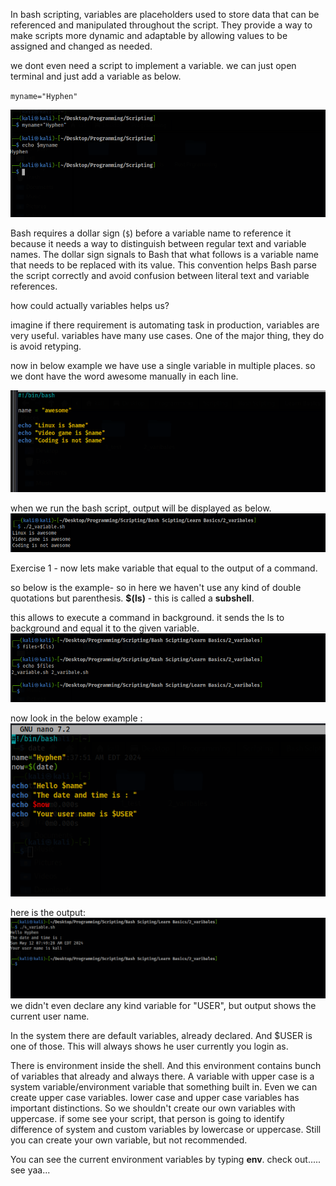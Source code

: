 In bash scripting, variables are placeholders used to store data that can be referenced and manipulated throughout the script. They provide a way to make scripts more dynamic and adaptable by allowing values to be assigned and changed as needed.

we dont even need a script to implement a variable. we can just open terminal and just add a variable as below.

`myname="Hyphen"`

![](Images/Pasted%20image%2020240512160013.png)

Bash requires a dollar sign (`$`) before a variable name to reference it because it needs a way to distinguish between regular text and variable names. The dollar sign signals to Bash that what follows is a variable name that needs to be replaced with its value. This convention helps Bash parse the script correctly and avoid confusion between literal text and variable references.


how could actually variables helps us?

imagine if there requirement is automating task in production, variables are very useful. variables have many use cases. One of the major thing, they do is avoid retyping.

now in below example we have use a single variable in multiple places. so we dont have the word awesome manually in each line.

![](Images/Pasted%20image%2020240512164813.png)

when we run the bash script, output will be displayed as below.
![](Images/Pasted%20image%2020240512165024.png)

Exercise 1 - now lets make variable that equal to the output of a command.

so below is the example- so in here we haven't use any kind of double quotations but parenthesis. **$(ls)** - this is called a **subshell**.

this allows to execute a command in background. it sends the ls to background and equal it to the given variable.
![](Images/Pasted%20image%2020240512165623.png)

now look in the below example :
![](Images/Pasted%20image%2020240512171903.png)

here is the output:
![](Images/Pasted%20image%2020240512171936.png)
we didn't even declare any kind variable for "USER", but output shows the current user name.

In the system there are default variables, already declared. And $USER is one of those. This will always shows he user currently you login as.

There is environment inside the shell. And this environment contains bunch of variables that already and always there. A variable with upper case is a system variable/environment variable that something built in. Even we can create upper case variables. lower case and upper case variables has important distinctions. So we shouldn't create our own variables with uppercase. if some see your script, that person is going to identify difference of system and custom variables by lowercase or uppercase. Still you can create your own variable, but not recommended.


You can see the current environment variables by typing **env**.
check out..... see yaa...

